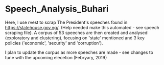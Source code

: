 # Speech_Analysis_Buhari
Here, I use rvest to scrap The President's speeches found in https://statehouse.gov.ng/. (Help needed make this automated - see speech scraping file).
A corpus of 53 speeches are then created and analysed (exploratory and clustering), focusing on 'state' mentioned and 3 key policies ('economic', 'security' and 'corruption'). 

I plan to update the corpus as more speeches are made - see changes to tune with the upcoming elecetion (Febryary, 2019)
